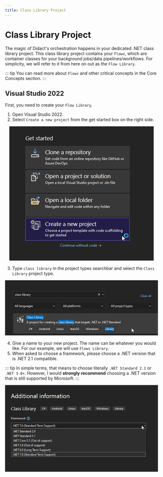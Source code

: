 ```yaml
---
title: Class Library Project
---
```


# Class Library Project

The magic of Didact's orchestration happens in your dedicated .NET class library project. This class library project contains your `Flows`, which are container classes for your background jobs/data pipelines/workflows. For simplicity, we will refer to it from here on out as the `Flow Library`.

::: tip
You can read more about `Flows` and other critical concepts in the Core Concepts section.
:::

## Visual Studio 2022

First, you need to create your `Flow Library`.

1. Open Visual Studio 2022.
2. Select `Create a new project` from the get started box on the right side.

<p align="center">
    <img src="./visual-studio-create-new-project.png" />
</p>

3. Type `class library` in the project types searchbar and select the `Class Library` project type.

<p align="center">
    <img src="./class-library-project-type-selection.png" />
</P>

4. Give a name to your new project. The name can be whatever you would like. For our example, we will use `Flows Library`.
5. When asked to choose a framework, please choose a .NET version that is .NET 2.1 compatible.

::: tip
In simple terms, that means to choose literally `.NET Standard 2.1` or `.NET 3.0+`. However, I would **strongly recommend** choosing a .NET version that is still supported by Microsoft.
:::

<p align="center">
    <img src="./visual-studio-project-dotnet-version.png" />
</p>